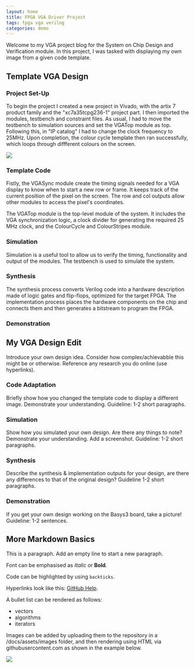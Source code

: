 ```yaml
---
layout: home
title: FPGA VGA Driver Project
tags: fpga vga verilog
categories: demo
---
```


Welcome to my VGA project blog for the System on Chip Design and Verification module. In this project, I was tasked with displaying my own image from a given code template.

## **Template VGA Design**
### **Project Set-Up**
To begin the project I created a new project in Vivado, with the artix 7 product family and the "xc7a35tcpg236-1" project part. I then imported the modules, testbench and constraint files.
As usual, I had to move the testbench to simulation sources and set the VGATop module as top. Following this, in "IP catalog" I had to change the clock frequency to 25MHz.
Upon completion, the colour cycle template then ran successfully, which loops through diffferent colours on the screen.

<img src="https://raw.githubusercontent.com/melgineer/fpga-vga-verilog/main/docs/assets/images/VGAPrjSum.png">

### **Template Code**
Fistly, the VGASync module create the timing signals needed for a VGA display to know when to start a new row or frame. It keeps track of the current position of the pixel on the screen. The row and col outputs 
allow other modules to access the pixel's coordinates.

The VGATop module is the top-level module of the system. It includes the VGA synchronization logic, a clock divider for generating the required 25 MHz clock, and the ColourCycle and ColourStripes module.
### **Simulation**
Simulation is a useful tool to allow us to verify the timing, functionality and output of the modules.
The testbench is used to simulate the system. 
### **Synthesis**
The synthesis process converts Verilog code into a hardware description made of logic gates and flip-flops, optimized for the target FPGA.
The implementation process places the hardware components on the chip and connects them and then generates a bitstream to program the FPGA.
### **Demonstration**


## **My VGA Design Edit**
Introduce your own design idea. Consider how complex/achievabble this might be or otherwise. Reference any research you do online (use hyperlinks).
### **Code Adaptation**
Briefly show how you changed the template code to display a different image. Demonstrate your understanding. Guideline: 1-2 short paragraphs.
### **Simulation**
Show how you simulated your own design. Are there any things to note? Demonstrate your understanding. Add a screenshot. Guideline: 1-2 short paragraphs.
### **Synthesis**
Describe the synthesis & implementation outputs for your design, are there any differences to that of the original design? Guideline 1-2 short paragraphs.
### **Demonstration**
If you get your own design working on the Basys3 board, take a picture! Guideline: 1-2 sentences.

## **More Markdown Basics**
This is a paragraph. Add an empty line to start a new paragraph.

Font can be emphasised as *Italic* or **Bold**.

Code can be highlighted by using `backticks`.

Hyperlinks look like this: [GitHub Help](https://help.github.com/).

A bullet list can be rendered as follows:
- vectors
- algorithms
- iterators

Images can be added by uploading them to the repository in a /docs/assets/images folder, and then rendering using HTML via githubusercontent.com as shown in the example below.

<img src="https://raw.githubusercontent.com/melgineer/fpga-vga-verilog/main/docs/assets/images/VGAPrjSrcs.png">
